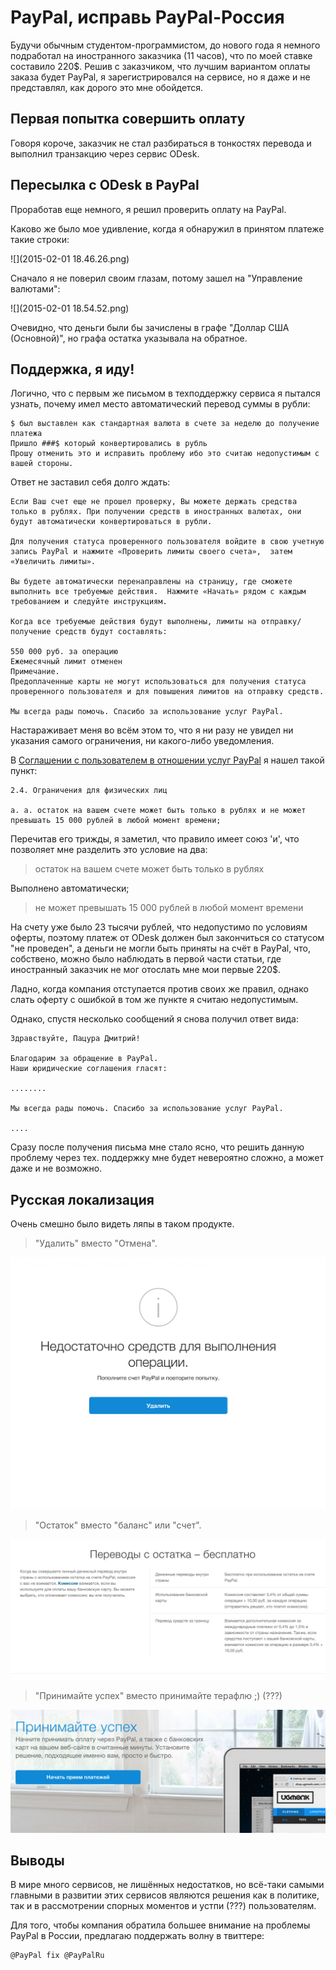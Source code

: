 # PayPal, исправь PayPal-Россия

Будучи обычным студентом-программистом, до нового года я немного подработал на иностранного заказчика (11 часов), что по моей ставке составило 220$. Решив с заказчиком, что лучшим вариантом оплаты заказа будет PayPal, я зарегистрировался на сервисе, но я даже и не представлял, как дорого это мне обойдется.

## Первая попытка совершить оплату

Говоря короче, заказчик не стал разбираться в тонкостях перевода и выполнил транзакцию через сервис ODesk.

## Пересылка с ODesk в PayPal

Проработав еще немного, я решил проверить оплату на PayPal.

Каково же было мое удивление, когда я обнаружил в принятом платеже такие строки:

![](2015-02-01 18.46.26.png)

Сначало я не поверил своим глазам, потому зашел на "Управление валютами":

![](2015-02-01 18.54.52.png)

Очевидно, что деньги были бы зачислены в графе "Доллар США (Основной)", но графа остатка указывала на обратное.


## Поддержка, я иду!

Логично, что с первым же письмом в техподдержку сервиса я пытался узнать, почему имел место автоматический перевод суммы в рубли:

```
$ был выставлен как стандартная валюта в счете за неделю до получение платежа
Пришло ###$ который конвертировались в рубль
Прошу отменить это и исправить проблему ибо это считаю недопустимым c вашей стороны.
```

Ответ не заставил себя долго ждать:

```
Если Ваш счет еще не прошел проверку, Вы можете держать средства только в рублях. При получении средств в иностранных валютах, они будут автоматически конвертироваться в рубли.

Для получения статуса проверенного пользователя войдите в свою учетную запись PayPal и нажмите «Проверить лимиты своего счета»,  затем  «Увеличить лимиты».

Вы будете автоматически перенаправлены на страницу, где сможете выполнить все требуемые действия.  Нажмите «Начать» рядом с каждым требованием и следуйте инструкциям.

Когда все требуемые действия будут выполнены, лимиты на отправку/получение средств будут составлять:

550 000 руб. за операцию
Ежемесячный лимит отменен
Примечание.
Предоплаченные карты не могут использоваться для получения статуса проверенного пользователя и для повышения лимитов на отправку средств.

Мы всегда рады помочь. Спасибо за использование услуг PayPal.
```

Настараживает меня во всём этом то, что я ни разу не увидел ни указания самого ограничения, ни какого-либо уведомления. 

В [Соглашении с пользователем в отношении услуг PayPal](https://www.paypal.com/ru/webapps/mpp/ua/useragreement-full) я нашел такой пункт:

```
2.4. Ограничения для физических лиц

a. a. остаток на вашем счете может быть только в рублях и не может превышать 15 000 рублей в любой момент времени;
```

Перечитав его трижды, я заметил, что правило имеет союз 'и', что позволяет мне разделить это условие на два:

> остаток на вашем счете может быть только в рублях

Выполнено автоматически;

> не может превышать 15 000 рублей в любой момент времени

На счету уже было 23 тысячи рублей, что недопустимо по условиям оферты, поэтому платеж от ODesk должен был закончиться со статусом "не проведен", а деньги не могли быть приняты на счёт в PayPal, что, собствено, можно было наблюдать в первой части статьи, где иностранный заказчик не мог отослать мне мои первые 220$.

Ладно, когда компания отступается против своих же правил, однако слать оферту с ошибкой в том же пункте я считаю недопустимым.

Однако, спустя несколько сообщений я снова получил ответ вида:

```
Здравствуйте, Пацура Дмитрий!

Благодарим за обращение в PayPal.
Наши юридические соглашения гласят:

........

Мы всегда рады помочь. Спасибо за использование услуг PayPal.

....
```

Сразу после получения письма мне стало ясно, что решить данную проблему через тех. поддержку мне будет невероятно сложно, а может даже и не возможно.

## Русская локализация

Очень смешно было видеть ляпы в таком продукте.

> "Удалить" вместо "Отмена".

![](hah-2.png)

> "Остаток" вместо "баланс" или "счет".

![](hah-3.png)

> "Принимайте успех" вместо принимайте терафлю ;)  (???)

![](hah-1.png)

## Выводы

В мире много сервисов, не лишённых недостатков, но всё-таки самыми главными в развитии этих сервисов
являются решения как в политике, так и в рассмотрении спорных моментов и устпи  (???)  пользователям.

Для того, чтобы компания обратила большее внимание на проблемы PayPal в России, предлагаю поддержать волну в твиттере:

```twt
@PayPal fix @PayPalRu
```
